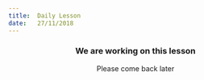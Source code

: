 ```yaml
---
title:  Daily Lesson
date:   27/11/2018
---
```


### <center>We are working on this lesson</center>
<center>Please come back later</center>